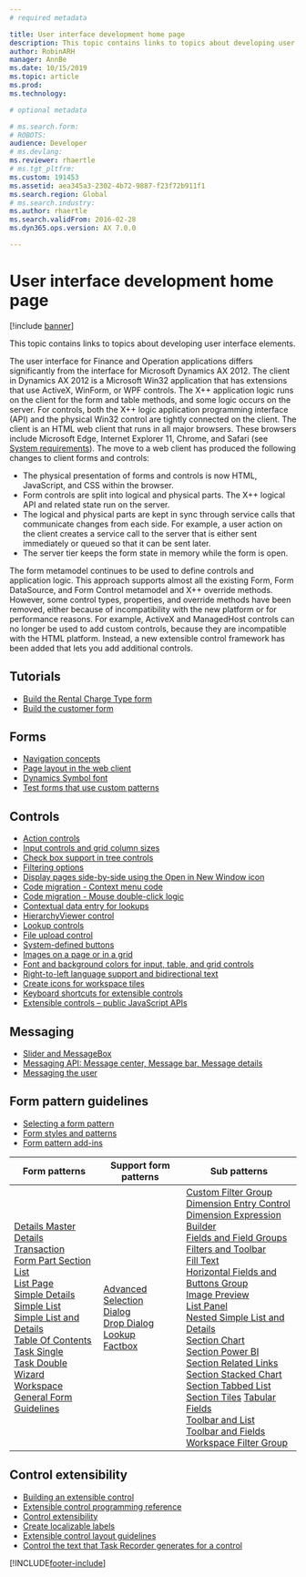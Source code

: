 ```yaml
---
# required metadata

title: User interface development home page
description: This topic contains links to topics about developing user interface elements.
author: RobinARH
manager: AnnBe
ms.date: 10/15/2019
ms.topic: article
ms.prod: 
ms.technology: 

# optional metadata

# ms.search.form: 
# ROBOTS: 
audience: Developer
# ms.devlang: 
ms.reviewer: rhaertle
# ms.tgt_pltfrm: 
ms.custom: 191453
ms.assetid: aea345a3-2302-4b72-9887-f23f72b911f1
ms.search.region: Global
# ms.search.industry: 
ms.author: rhaertle
ms.search.validFrom: 2016-02-28
ms.dyn365.ops.version: AX 7.0.0

---
```


# User interface development home page

[!include [banner](../includes/banner.md)]

This topic contains links to topics about developing user interface elements.

The user interface for Finance and Operation applications differs significantly from the interface for Microsoft Dynamics AX 2012. The client in Dynamics AX 2012 is a Microsoft Win32 application that has extensions that use ActiveX, WinForm, or WPF controls. The X++ application logic runs on the client for the form and table methods, and some logic occurs on the server. For controls, both the X++ logic application programming interface (API) and the physical Win32 control are tightly connected on the client. The client is an HTML web client that runs in all major browsers. These browsers include Microsoft Edge, Internet Explorer 11, Chrome, and Safari (see [System requirements](../../fin-ops/get-started/system-requirements.md)). The move to a web client has produced the following changes to client forms and controls:

-   The physical presentation of forms and controls is now HTML, JavaScript, and CSS within the browser.
-   Form controls are split into logical and physical parts. The X++ logical API and related state run on the server.
-   The logical and physical parts are kept in sync through service calls that communicate changes from each side. For example, a user action on the client creates a service call to the server that is either sent immediately or queued so that it can be sent later.
-   The server tier keeps the form state in memory while the form is open.

The form metamodel continues to be used to define controls and application logic. This approach supports almost all the existing Form, Form DataSource, and Form Control metamodel and X++ override methods. However, some control types, properties, and override methods have been removed, either because of incompatibility with the new platform or for performance reasons. For example, ActiveX and ManagedHost controls can no longer be used to add custom controls, because they are incompatible with the HTML platform. Instead, a new extensible control framework has been added that lets you add additional controls.

## Tutorials
-   [Build the Rental Charge Type form](build-rental-charge-type-form.md)
-   [Build the customer form](build-customer-form.md)

## Forms
-   [Navigation concepts](page-navigation.md)
-   [Page layout in the web client](page-layout.md)
-   [Dynamics Symbol font](symbol-font.md)
-   [Test forms that use custom patterns](testing-forms-custom-patterns.md)

## Controls
-   [Action controls](action-controls.md)
-   [Input controls and grid column sizes](sizing-input-controls-grid-columns.md)
-   [Check box support in tree controls](check-box-tree-controls.md)
-   [Filtering options](filtering.md)
-   [Display pages side-by-side using the Open in New Window icon](../../fin-ops/get-started/display-pages-side-by-side.md)
-   [Code migration - Context menu code](../migration-upgrade/code-migration-context-menus.md)
-   [Code migration - Mouse double-click logic](../migration-upgrade/code-migration-double-click.md)
-   [Contextual data entry for lookups](contextual-data-entry-lookups.md)
-   [HierarchyViewer control](hierarchy-viewer-control.md)
-   [Lookup controls](lookups-controls.md)
-   [File upload control](file-upload-control.md)
-   [System-defined buttons](system-defined-buttons.md)
-   [Images on a page or in a grid](images-form-grid.md)
-   [Font and background colors for input, table, and grid controls](specify-color-font-background-controls.md)
-   [Right-to-left language support and bidirectional text](bidirectional-support.md)
-   [Create icons for workspace tiles](create-icons-workspace-tiles.md)
-   [Keyboard shortcuts for extensible controls](keyboard-shortcuts-controls.md)
-   [Extensible controls – public JavaScript APIs](public-javascript-apis.md)

## Messaging
-   [Slider and MessageBox](slider-messagebox.md)
-   [Messaging API: Message center, Message bar, Message details](messaging-api-center-bar-details.md)
-   [Messaging the user](messaging-user.md)

## Form pattern guidelines
-   [Selecting a form pattern](select-form-pattern.md)
-   [Form styles and patterns](form-styles-patterns.md)
-   [Form pattern add-ins](form-pattern-add-ins.md)

| Form patterns     | Support form patterns       | Sub patterns      |
|---|---|---|
| [Details Master](details-master-form-pattern.md)<br>[Details Transaction](details-transaction-form-pattern.md)<br>[Form Part Section List](section-list-form-pattern.md)<br>[List Page](list-page-form-pattern.md)<br>[Simple Details](simple-details-form-pattern.md)<br>[Simple List](simple-list-form-pattern.md)<br>[Simple List and Details](simple-list-details-form-pattern.md)<br>[Table Of Contents](table-of-contents-form-pattern.md)<br>[Task Single](task-single-form-pattern.md)<br>[Task Double](task-double-form-pattern.md)<br>[Wizard](wizard-form-pattern.md)<br>[Workspace](workspace-form-pattern.md)<br>[General Form Guidelines](general-form-guidelines.md) | [Advanced Selection](advanced-selection-form-pattern.md)<br>[Dialog](dialog-form-pattern.md)<br>[Drop Dialog](drop-dialog-form-pattern.md)<br>[Lookup](lookup-form-pattern.md)<br>[Factbox](factbox-form-patterns.md) | [Custom Filter Group](custom-filter-group-subpattern.md)<br>[Dimension Entry Control](../financial/dimension-entry-control-subpattern.md)<br>[Dimension Expression Builder](../financial/dimension-expression-builder-subpattern.md)<br>[Fields and Field Groups](fields-field-groups-subpattern.md)<br>[Filters and Toolbar](filters-toolbar-subpattern.md)<br>[Fill Text](fill-text-subpattern.md)<br>[Horizontal Fields and Buttons Group](horizontal-fields-buttons-group-subpattern.md)<br>[Image Preview](image-preview-subpattern.md)<br>[List Panel](list-panel-subpattern.md)<br>[Nested Simple List and Details](nested-simple-list-details-subpattern.md)<br>[Section Chart](section-chart-form-pattern.md)<br>[Section Power BI](section-powerbi-subpattern.md)<br>[Section Related Links](section-related-links-subpattern.md)<br>[Section Stacked Chart](section-stacked-chart-subpattern.md)<br>[Section Tabbed List](section-tabbed-list-subpattern.md)<br>[Section Tiles](section-tiles-subpattern.md) [Tabular Fields](tabular-fields-subpattern.md)<br>[Toolbar and List](toolbar-list-subpattern.md)<br>[Toolbar and Fields](toolbar-fields-subpattern.md)<br>[Workspace Filter Group](workspace-filter-group-subpattern.md) |

## Control extensibility
-   [Building an extensible control](build-extensible-control.md)
-   [Extensible control programming reference](extensible-control-programming-reference.md)
-   [Control extensibility](control-extensibility.md)
-   [Create localizable labels](create-localizable-labels-client.md)
-   [Extensible control layout guidelines](extensible-controls-layout.md)
-   [Control the text that Task Recorder generates for a control](task-recorder-control-text.md)








[!INCLUDE[footer-include](../../../includes/footer-banner.md)]